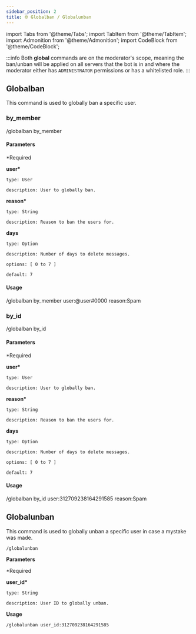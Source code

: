 ```yaml
---
sidebar_position: 2
title: 🌐 Globalban / Globalunban
---
```


<!-- Imports -->
import Tabs from '@theme/Tabs';
import TabItem from '@theme/TabItem';
import Admonition from '@theme/Admonition';
import CodeBlock from '@theme/CodeBlock';

<!-- Documentation -->

:::info
Both **global** commands are on the moderator's scope, meaning the ban/unban will be applied on all servers that the bot is in and where the moderator either has `ADMINISTRATOR` permissions or has a whitelisted role.
:::

## Globalban

This command is used to globally ban a specific user.

<Tabs>
  <TabItem value="bymember" label="by_member" default>
  
<h3>by_member</h3>
<CodeBlock>
    /globalban by_member
</CodeBlock>

<h4>Parameters</h4>

*Required

**user\***

    type: User

    description: User to globally ban.

**reason\***

    type: String

    description: Reason to ban the users for.

**days**

    type: Option

    description: Number of days to delete messages.

    options: [ 0 to 7 ]

    default: 7

<h4>Usage</h4>

<CodeBlock>
    /globalban by_member user:@user#0000 reason:Spam
</CodeBlock>
  </TabItem>

  <TabItem value="byid" label="by_id">
<h3>by_id</h3>
<CodeBlock>
    /globalban by_id
</CodeBlock>

<h4>Parameters</h4>

*Required

**user\***

    type: User

    description: User to globally ban.

**reason\***

    type: String

    description: Reason to ban the users for.

**days**

    type: Option

    description: Number of days to delete messages.

    options: [ 0 to 7 ]

    default: 7

<h4>Usage</h4>

<CodeBlock>
    /globalban by_id user:312709238164291585 reason:Spam
</CodeBlock>
  </TabItem>
</Tabs>

## Globalunban

This command is used to globally unban a specific user in case a mystake was made.

```
/globalunban
```

**Parameters**

\*Required

**user_id\***

    type: String

    description: User ID to globally unban.

**Usage**

```
/globalunban user_id:312709238164291585
```
    